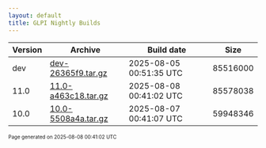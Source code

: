```yaml
---
layout: default
title: GLPI Nightly Builds
---
```


Version|Archive|Build date|Size
---|---|---|---
dev|[dev-26365f9.tar.gz](dev-26365f9.tar.gz)|2025-08-05 00:51:35 UTC|85516000
11.0|[11.0-a463c18.tar.gz](11.0-a463c18.tar.gz)|2025-08-08 00:41:02 UTC|85578038
10.0|[10.0-5508a4a.tar.gz](10.0-5508a4a.tar.gz)|2025-08-07 00:41:07 UTC|59948346

<font size="1">Page generated on 2025-08-08 00:41:02 UTC</font>

